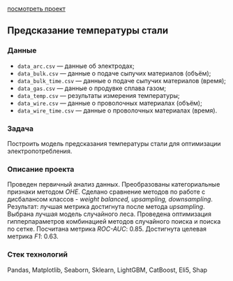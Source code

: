 [посмотреть проект](https://nbviewer.jupyter.org/github/IlyaMoshonkin/ds_projects/blob/master/steel_temperature/steel_temperature.ipynb)

## Предсказание температуры стали

### Данные 
- `data_arc.csv` — данные об электродах;
- `data_bulk.csv` — данные о подаче сыпучих материалов (объём);
- `data_bulk_time.csv` — данные о подаче сыпучих материалов (время);
- `data_gas.csv` — данные о продувке сплава газом;
- `data_temp.csv` — результаты измерения температуры;
- `data_wire.csv` — данные о проволочных материалах (объём);
- `data_wire_time.csv` — данные о проволочных материалах (время).

### Задача
Построить модель предсказания температуры стали для оптимизации электропотребления.

### Описание проекта
Проведен первичный анализ данных. Преобразованы категориальные признаки методом *OHE*. Сделано сравнение методов по работе с дисбалансом классов - *weight balanced, upsampling, downsampling*.  Результат: лучшая метрика достигнута после метода *upsampling*. Выбрана лучшая модель случайного леса. Проведена оптимизация гипперпараметров комбинацией методов случайного поиска и поиска по сетке. Посчитана метрика *ROC-AUC*: 0.85. Достигнута целевая метрика *F1*: 0.63.

### Стек технологий
Pandas, Matplotlib, Seaborn, Sklearn, LightGBM, CatBoost, Eli5, Shap

